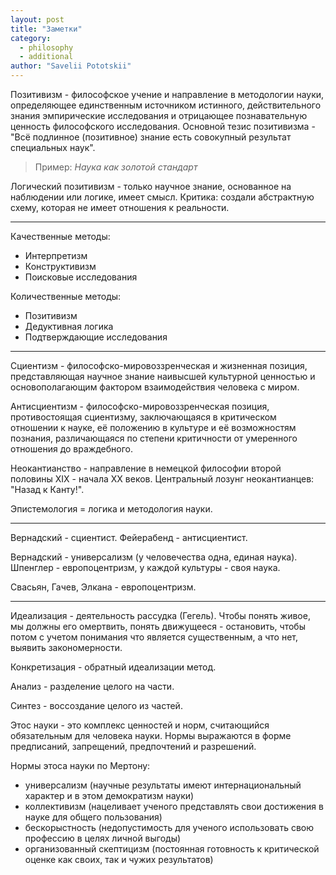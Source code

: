 ```yaml
---
layout: post
title: "Заметки"
category:
  - philosophy
  - additional
author: "Savelii Pototskii"
---
```


Позитивизм - философское учение и направление в методологии науки, определяющее единственным источником истинного, действительного знания эмпирические исследования и отрицающее познавательную ценность философского исследования. Основной тезис позитивизма - "Всё подлинное (позитивное) знание есть совокупный результат специальных наук".
> Пример: *Наука как золотой стандарт*

Логический позитивизм - только научное знание, основанное на наблюдении или логике, имеет смысл.
Критика: создали абстрактную схему, которая не имеет отношения к реальности.

---

Качественные методы:
* Интерпретизм
* Конструктивизм
* Поисковые исследования

Количественные методы:
* Позитивизм
* Дедуктивная логика
* Подтверждающие исследования

---

Сциентизм - философско-мировоззренческая и жизненная позиция, представляющая научное знание наивысшей культурной ценностью и основополагающим фактором взаимодействия человека с миром.

Антисциентизм - философско-мировоззренческая позиция, противостоящая сциентизму, заключающаяся в критическом отношении к науке, её положению в культуре и её возможностям познания, различающаяся по степени критичности от умеренного отношения до враждебного.

Неокантианство - направление в немецкой философии второй половины XIX - начала XX веков.
Центральный лозунг неокантианцев: "Назад к Канту!".

Эпистемология = логика и методология науки.

---

Вернадский - сциентист.
Фейерабенд - антисциентист.

Вернадский - универсализм (у человечества одна, единая наука).
Шпенглер - европоцентризм, у каждой культуры - своя наука.

Свасьян, Гачев, Элкана - европоцентризм.

---

Идеализация - деятельность рассудка (Гегель). Чтобы понять живое, мы должны его омертвить, понять движущееся - остановить, чтобы потом с учетом понимания что является существенным, а что нет, выявить закономерности.

Конкретизация - обратный идеализации метод.

Анализ - разделение целого на части.

Синтез - воссоздание целого из частей.

Этос науки - это комплекс ценностей и норм, считающийся обязательным для человека науки. Нормы выражаются в форме предписаний, запрещений, предпочтений и разрешений.

Нормы этоса науки по Мертону:
* универсализм (научные результаты имеют интернациональный характер и в этом демократизм науки)
* коллективизм (нацеливает ученого представлять свои достижения в науке для общего пользования)
* бескорыстность (недопустимость для ученого использовать свою профессию в целях личной выгоды)
* организованный скептицизм (постоянная готовность к критической оценке как своих, так и чужих результатов)
